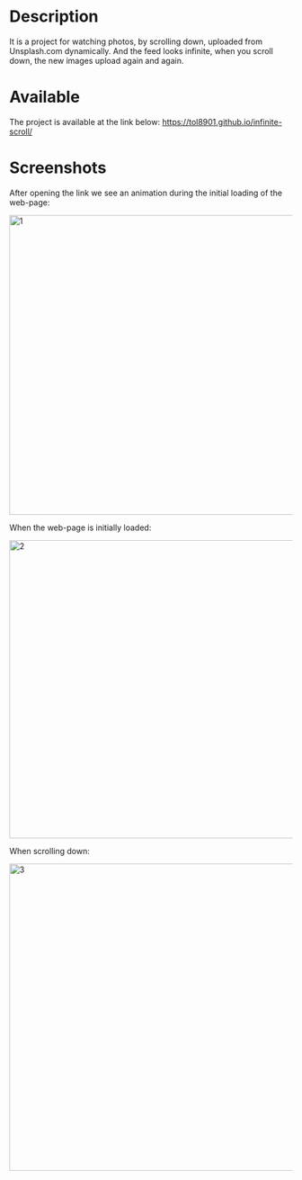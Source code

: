 # Description

It is a project for watching photos, by scrolling down, uploaded from Unsplash.com dynamically. And the feed looks infinite, when you scroll down, the new images upload again and again.

# Available

The project is available at the link below:
https://tol8901.github.io/infinite-scroll/

# Screenshots

After opening the link we see an animation during the initial loading of the web-page:

<img width="533" alt="1" src="https://user-images.githubusercontent.com/39213432/103135823-2d2b0980-46cc-11eb-8819-9f8a97861a01.png">

When the web-page is initially loaded:

<img width="530" alt="2" src="https://user-images.githubusercontent.com/39213432/103135824-30be9080-46cc-11eb-890c-6ad60e599a1a.png">

When scrolling down:

<img width="546" alt="3" src="https://user-images.githubusercontent.com/39213432/103135825-361bdb00-46cc-11eb-86d9-450f9237df61.png">
